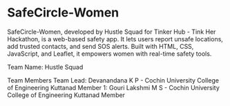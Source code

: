 # SafeCircle-Women
SafeCircle-Women, developed by Hustle Squad for Tinker Hub - Tink Her Hackathon, is a web-based safety app. It lets users report unsafe locations, add trusted contacts, and send SOS alerts. Built with HTML, CSS, JavaScript, and Leaflet, it empowers women with real-time safety tools.

Team Name: Hustle Squad

Team Members Team Lead: Devanandana K P - Cochin University College of Engineering Kuttanad Member 1: Gouri Lakshmi M S - Cochin University College of Engineering Kuttanad Member 
